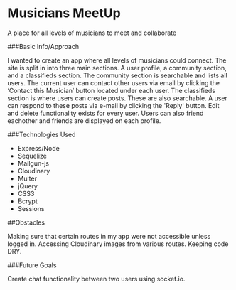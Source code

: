 # Musicians MeetUp
A place for all levels of musicians to meet and collaborate

###Basic Info/Approach

I wanted to create an app where all levels of musicians could connect. The site is split in into three main sections. A user profile, a community section, and a classifieds section. The community section is searchable and lists all users. The current user can contact other users via email by clicking the ‘Contact this Musician’ button located under each user. The classifieds section is where users can create posts. These are also searchable. A user can respond to these posts via e-mail by clicking the 'Reply' button. Edit and delete functionality exists for every user.  Users can also friend eachother and friends are displayed on each profile.

###Technologies Used
* Express/Node
* Sequelize
* Mailgun-js
* Cloudinary
* Multer
* jQuery
* CSS3
* Bcrypt
* Sessions

##Obstacles

Making sure that certain routes in my app were not accessible unless logged in. Accessing Cloudinary images from various routes. Keeping code DRY.

###Future Goals

Create chat functionality between two users using socket.io.